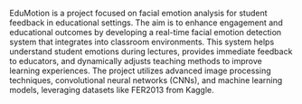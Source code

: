 EduMotion is a project focused on facial emotion analysis for student feedback in educational settings. The aim is to enhance engagement and educational outcomes by developing a real-time facial emotion detection system that integrates into classroom environments. This system helps understand student emotions during lectures, provides immediate feedback to educators, and dynamically adjusts teaching methods to improve learning experiences. The project utilizes advanced image processing techniques, convolutional neural networks (CNNs), and machine learning models, leveraging datasets like FER2013 from Kaggle.
